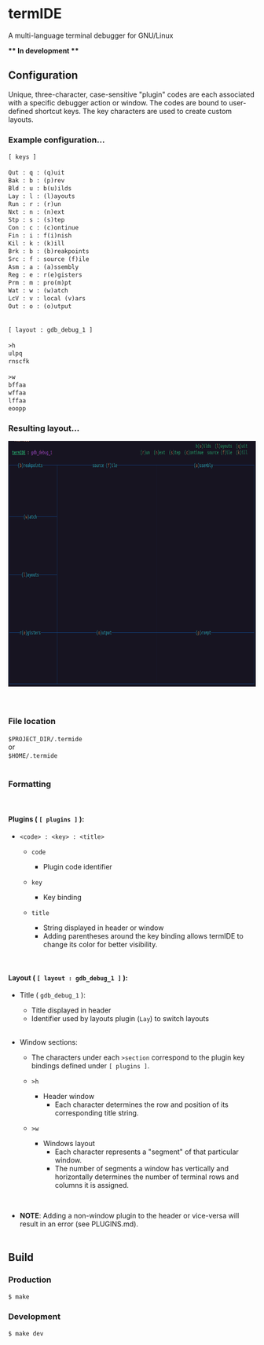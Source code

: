 
# termIDE

A multi-language terminal debugger for GNU/Linux

**\*\* In development \*\***


## Configuration

Unique, three-character, case-sensitive "plugin" codes are each associated with a specific debugger action or window. The codes are bound to user-defined shortcut keys. The key characters are used to create custom layouts.
<br />

### Example configuration...

```
[ keys ]

Qut : q : (q)uit
Bak : b : (p)rev
Bld : u : b(u)ilds
Lay : l : (l)ayouts
Run : r : (r)un
Nxt : n : (n)ext
Stp : s : (s)tep
Con : c : (c)ontinue
Fin : i : f(i)nish
Kil : k : (k)ill
Brk : b : (b)reakpoints
Src : f : source (f)ile
Asm : a : (a)ssembly
Reg : e : r(e)gisters
Prm : m : pro(m)pt
Wat : w : (w)atch
LcV : v : local (v)ars
Out : o : (o)utput


[ layout : gdb_debug_1 ]

>h
ulpq
rnscfk

>w
bffaa 
wffaa
lffaa
eoopp
```


### Resulting layout...

<img src='./misc/screenshots/layout.png' height='500px'>
<br /><br /><br />


### File location

`$PROJECT_DIR/.termide` <br />
or <br />
`$HOME/.termide`
<br /><br />
 

### Formatting
<br />

#### Plugins ( `[ plugins ]` ):

- `<code> : <key> : <title>`

  - `code`
    - Plugin code identifier

  - `key`
    - Key binding

  - `title`
    - String displayed in header or window
    - Adding parentheses around the key binding allows termIDE to change its color for better visibility.
<br />

#### Layout ( `[ layout : gdb_debug_1 ]` ):

- Title ( `gdb_debug_1` ):
  - Title displayed in header
  - Identifier used by layouts plugin (`Lay`) to switch layouts
<br /><br />

- Window sections:
  - The characters under each `>section` correspond to the plugin key bindings defined under `[ plugins ]`. 

  - `>h`  
    - Header window 
      - Each character determines the row and position of its corresponding title string.

  - `>w`  
    - Windows layout
      - Each character represents a "segment" of that particular window.
      - The number of segments a window has vertically and horizontally determines the number of terminal rows and columns it is assigned.
<br />

- **NOTE**:  Adding a non-window plugin to the header or vice-versa will result in an error (see PLUGINS.md).
<br /><br />


## Build

### Production
```
$ make
```
### Development
```
$ make dev
```
<br /><br />

